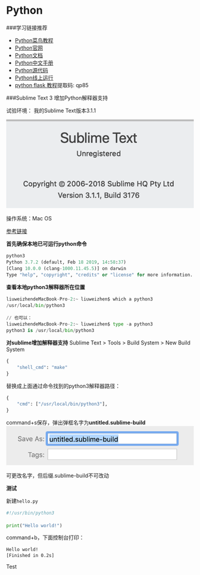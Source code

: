 # Python

###学习链接推荐
- [Python菜鸟教程](https://www.runoob.com/python3/python3-tutorial.html)
- [Python官网](https://www.python.org/)
- [Python文档](https://www.python.org/doc/)
- [Python中文手册](https://www.runoob.com/manual/pythontutorial3/docs/html/introduction.html)
- [Python源代码](https://www.python.org/downloads/source/)
- [Python线上运行](https://www.runoob.com/try/runcode.php?filename=HelloWorld&type=python3)
- [python flask 教程](https://pan.baidu.com/s/1saj1pEHf0v92JpFe2F6vkA)提取码: qp85 

###Sublime Text 3 增加Python解释器支持

试验环境：
我的Sublime Text版本3.1.1

![](images/1.png)

操作系统：Mac OS

[参考链接](https://blog.csdn.net/weixin_41768008/article/details/79859008)

**首先确保本地已可运行python命令**
```python
python3
Python 3.7.2 (default, Feb 18 2019, 14:58:37) 
[Clang 10.0.0 (clang-1000.11.45.5)] on darwin
Type "help", "copyright", "credits" or "license" for more information.
```

**查看本地python3解释器所在位置**

```python
liuweizhendeMacBook-Pro-2:~ liuweizhen$ which a python3
/usr/local/bin/python3

// 也可以：
liuweizhendeMacBook-Pro-2:~ liuweizhen$ type -a python3
python3 is /usr/local/bin/python3
```

**对sublime增加解释器支持**
Sublime Text > Tools > Build System > New Build System

```python
{
	"shell_cmd": "make"
}
```
替换成上面通过命令找到的python3解释器路径：
```python
{
	"cmd": ["/usr/local/bin/python3"],
}
```
command+s保存，弹出弹框名字为**untitled.sublime-build**
![](images/2.png)

可更改名字，但后缀.sublime-build不可改动

**测试**

新建`hello.py`

```python
#!/usr/bin/python3

print("Hello world!")
```
command+b，下面控制台打印：
```
Hello world!
[Finished in 0.2s]
```
Test
